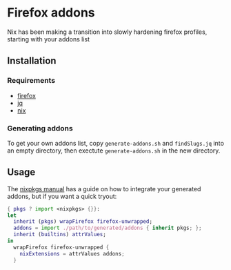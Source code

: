 # Firefox addons

Nix has been making a transition into slowly hardening firefox profiles, starting with your addons list

## Installation

### Requirements

* [firefox](https://www.mozilla.org/en-US/firefox/download/thanks/)
* [jq](https://github.com/stedolan/jq)
* [nix](https://nixos.org)

### Generating addons

To get your own addons list, copy `generate-addons.sh` and `findSlugs.jq` into an empty directory, then exectute `generate-addons.sh` in the new directory.

## Usage

The [nixpkgs manual](https://nixos.org/manual/nixpkgs/unstable/#sec-firefox) has a guide on how to integrate your generated addons, but if you want a quick tryout:

```nix
{ pkgs ? import <nixpkgs> {}}:
let
  inherit (pkgs) wrapFirefox firefox-unwrapped;
  addons = import ./path/to/generated/addons { inherit pkgs; };
  inherit (builtins) attrValues;
in
  wrapFirefox firefox-unwrapped {
    nixExtensions = attrValues addons;
  }
